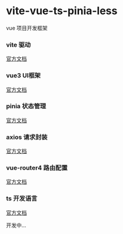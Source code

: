 # vite-vue-ts-pinia-less
vue 项目开发框架

### vite 驱动
[官方文档](https://cn.vitejs.dev/)

### vue3 UI框架
[官方文档](https://v3.cn.vuejs.org/)

### pinia 状态管理
[官方文档](https://pinia.web3doc.top/)

### axios 请求封装
[官方文档](https://www.axios-http.cn/)
### vue-router4 路由配置
[官方文档](https://router.vuejs.org/zh/)
### ts 开发语言
[官方文档](https://www.tslang.cn/)


开发中...
